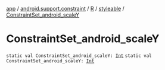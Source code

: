 [app](../../../index.md) / [android.support.constraint](../../index.md) / [R](../index.md) / [styleable](index.md) / [ConstraintSet_android_scaleY](./-constraint-set_android_scale-y.md)

# ConstraintSet_android_scaleY

`static val ConstraintSet_android_scaleY: `[`Int`](https://kotlinlang.org/api/latest/jvm/stdlib/kotlin/-int/index.html)
`static val ConstraintSet_android_scaleY: `[`Int`](https://kotlinlang.org/api/latest/jvm/stdlib/kotlin/-int/index.html)